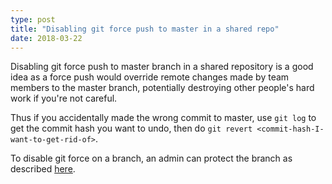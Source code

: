```yaml
---
type: post
title: "Disabling git force push to master in a shared repo"
date: 2018-03-22
---
```


Disabling git force push to master branch in a shared repository is a good idea
as a force push would override remote changes made by team members to the master branch,
potentially destroying other people's hard work if you're not careful.

Thus if you accidentally made the wrong commit to master,
use `git log` to get the commit hash you want to undo, then do
`git revert <commit-hash-I-want-to-get-rid-of>`.

To disable git force on a branch, an admin can protect the branch 
as described [here](https://help.github.com/articles/defining-the-mergeability-of-pull-requests/).


